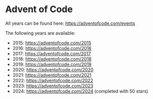 # Advent of Code
All years can be found here: https://adventofcode.com/events

The following years are available:
- 2015: https://adventofcode.com/2015
- 2016: https://adventofcode.com/2016
- 2017: https://adventofcode.com/2017
- 2018: https://adventofcode.com/2018
- 2019: https://adventofcode.com/2019
- 2020: https://adventofcode.com/2020
- 2021: https://adventofcode.com/2021
- 2022: https://adventofcode.com/2022
- 2023: https://adventofcode.com/2023
- 2024: https://adventofcode.com/2024 (completed with 50 stars)
